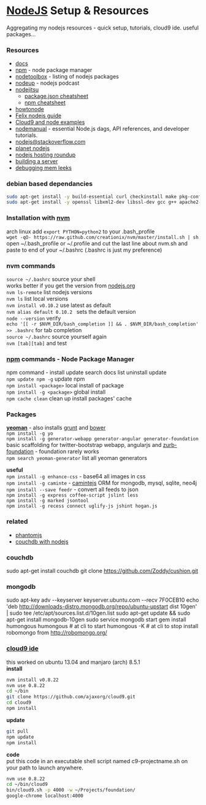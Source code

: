 [NodeJS](http://nodejs.org/) Setup & Resources 
=================================
Aggregating my nodejs resources - quick setup, tutorials, cloud9 ide. useful packages...

### Resources
- [docs](http://nodejs.org/api/)
- [npm](https://npmjs.org/) - node package manager
- [nodetoolbox](http://nodetoolbox.com/) - listing of nodejs packages
- [nodeup](http://nodeup.com/) - nodejs podcast
- [nodejitsu](http://docs.nodejitsu.com/)
   - [package.json cheatsheet](http://package.json.nodejitsu.com/)
   - [npm cheatsheet](http://blog.nodejitsu.com/npm-cheatsheet)
- [howtonode](http://howtonode.org)
- [Felix nodejs guide](http://nodeguide.com/)
- [Cloud9 and node examples](https://github.com/c9/nodemanual.org-examples)
- [nodemanual](https://github.com/c9/nodemanual.org) - essential Node.js dags, API references, and developer tutorials.
- [nodejs@stackoverflow.com](http://stackoverflow.com/questions/tagged/node.js)
- [planet nodejs](http://planetnodejs.com/)
- [nodejs hosting roundup](http://saewitz.com/node-dot-js-websocket-hosting-roundup/)
- [building a server](http://weblog.bocoup.com/node-stress-test-serv)
- [debugging mem leeks](http://dtrace.org/blogs/bmc/2012/05/05/debugging-node-js-memory-leaks/)

### debian based dependancies
```sh
sudo apt-get install -y build-essential curl checkinstall make pkg-config git-core
sudo apt-get install -y openssl libxml2-dev libssl-dev gcc g++ apache2-utils   
```

### Installation with [nvm](https://raw.github.com/creationix/nvm)
arch linux add `export PYTHON=python2` to your .bash_profile    
`wget -qO- https://raw.github.com/creationix/nvm/master/install.sh | sh`   
open ~/.bash_profile or ~/.profile and cut the last line about nvm.sh and paste to end of your ~/.bashrc (.bashrc is just my preference)

### nvm commands
`source ~/.bashrc`  source your shell  
works better if you get the version from [nodejs.org](nodejs.org)   
`nvm ls-remote` list nodejs versions    
`nvm ls` list local versions   
`nvm install v0.10.2`  use latest as default   
`nvm alias default 0.10.2 ` sets the default version   
`node --version` verify    
`echo '[[ -r $NVM_DIR/bash_completion ]] && . $NVM_DIR/bash_completion' >> .bashrc` for tab completion   
`source ~/.bashrc` source yourself again   
`nvm [tab][tab]` and test    

### [npm](https://npmjs.org/) commands - Node Package Manager
npm command - install update search docs list uninstall update       
`npm update npm -g` update npm    
`npm install <package>` local install of package    
`npm install -g <package>` global install    
`npm cache clean`   clean up install packages' cache

### Packages
[__yeoman__](http://yeoman.io) - also installs [grunt](http://gruntjs.com/) and [bower](http://bower.io/)   
`npm install -g yo`       
`npm install -g generator-webapp generator-angular generator-foundation`  basic scaffolding for twitter-bootstrap webapp, angularjs and [zurb-foundation](https://npmjs.org/package/generator-foundation) - foundation rarely works       
`npm search yeoman-generator` list all yeoman generators   
 
__useful__   
`npm install -g enhance-css` - base64 all images in css   
`npm install -g caminte` - [camintejs](http://www.camintejs.com/) ORM for mongodb, mysql, sqlite, neo4j    
`npm install --save feedr` - convert all feeds to json    
`npm install -g express coffee-script jslint less`   
`npm install -g marked jsontool`    
`npm install -g recess connect uglify-js jshint hogan.js`     

### related
- [phantomjs](http://phantomjs.org/)
- [couchdb with nodejs](http://zoddy.github.com/cushion/)    

### couchdb
sudo apt-get install couchdb
git clone https://github.com/Zoddy/cushion.git

### mongodb
sudo apt-key adv --keyserver keyserver.ubuntu.com --recv 7F0CEB10
echo 'deb http://downloads-distro.mongodb.org/repo/ubuntu-upstart dist 10gen' | sudo tee /etc/apt/sources.list.d/10gen.list
sudo apt-get update && sudo apt-get install mongodb-10gen
sudo service mongodb start
gem install humongous
humongous  # at cli to start 
humongous -K # at cli to stop
install robomongo from http://robomongo.org/

### [cloud9 ide](https://github.com/ajaxorg/cloud9) 
this worked on ubuntu 13.04 and manjaro (arch) 8.5.1     
__install__   
```sh
nvm install v0.8.22  
nvm use 0.8.22   
cd ~/bin   
git clone https://github.com/ajaxorg/cloud9.git 
cd cloud9
npm install
```
__update__   
```sh   
git pull       
npm update     
npm install      
```
__code__   
put this code in an executable shell script named c9-projectname.sh on your path to launch anywhere. 
```sh
nvm use 0.8.22  
cd ~/bin/cloud9   
bin/cloud9.sh -p 4000 -w ~/Projects/foundation/    
google-chrome localhost:4000 
```
